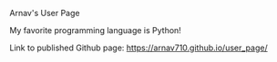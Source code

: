 Arnav's User Page

My favorite programming language is Python!

Link to published Github page: https://arnav710.github.io/user_page/
